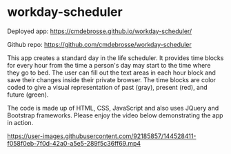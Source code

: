 # workday-scheduler

Deployed app: https://cmdebrosse.github.io/workday-scheduler/

Github repo: https://github.com/cmdebrosse/workday-scheduler

This app creates a standard day in the life scheduler. It provides time blocks for every hour from the time a person's day may start to the time where they go to bed. The user can fill out the text areas in each hour block and save their changes inside their private browser. The time blocks are color coded to give a visual representation of past (gray), present (red), and future (green).

The code is made up of HTML, CSS, JavaScript and also uses JQuery and Bootstrap frameworks. Please enjoy the video below demonstrating the app in action.

https://user-images.githubusercontent.com/92185857/144528411-f058f0eb-7f0d-42a0-a5e5-289f5c36ff69.mp4
